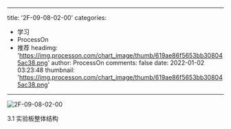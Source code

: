 
---
title: '2F-09-08-02-00'
categories: 
 - 学习
 - ProcessOn
 - 推荐
headimg: 'https://img.processon.com/chart_image/thumb/619ae86f5653bb308045ac38.png'
author: ProcessOn
comments: false
date: 2022-01-02 03:23:48
thumbnail: 'https://img.processon.com/chart_image/thumb/619ae86f5653bb308045ac38.png'
---

<div>   
<img class="thumb" alt="2F-09-08-02-00" src="https://img.processon.com/chart_image/thumb/619ae86f5653bb308045ac38.png" referrerpolicy="no-referrer">
<p>3.1 实验板整体结构</p>  
</div>
            